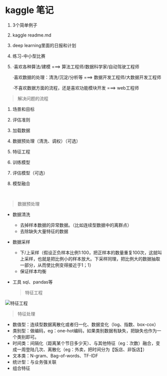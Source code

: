 # kaggle 笔记

1. 3个简单例子

2. kaggle readme.md

3. deep learning里面的日报和计划

4. 练习-中小型比赛

5. ·喜欢各种算法/建模 ===> 算法工程师/数据科学家/自动驾驶工程师

   ·喜欢数据的处理：清洗/沉淀/分析等 ===> 数据开发工程师/大数据开发工程师

   ·不喜欢数据方面的流程，还是喜欢功能模块开发 ===> web工程师




> 解决问题的流程

1. 场景和目标

2. 评估准则

3. 加载数据

4. 数据预处理（清洗、调权）（可选）

5. 特征工程

6. 训练模型

7. 评估模型（可选）

8. 模型融合

   ​

> 数据预处理

- 数据清洗

  - 去掉样本数据的异常数据。（比如连续型数据中的离群点）
  - 去除缺失大量特征的数据

- 数据采样

  - 下/上采样（假设正负样本比例1:100，把正样本的数量重复100次，这就叫上采样，也就是把比例小的样本放大。下采样同理，把比例大的数据抽取一部分，从而使比例变得接近于1；1）
  - 保证样本均衡

- 工具 sql、pandas等

  > 特征工程

![特征工程](C:\Users\A\Desktop\1.png)

> 特征处理

- 数值型：连续型数据离散化或者归一化、数据变化（log、指数、box-cox）
- 类别型：做编码，eg：one-hot编码，如果类别数据有缺失，把缺失也作为一个类别即可。
- 时间类：间隔化（距离某个节日多少天）、与其他特征（eg：次数）融合，变成一周登陆几次、离散化（eg：外卖，把时间分为【饭店、非饭店】）
- 文本类：N-gram、Bag-of-words、TF-IDF
- 统计型：与业务强关联
- 组合特征
